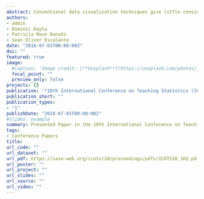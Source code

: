 ```yaml
---
abstract: Conventional data visualization techniques give little consideration for how human perception affects one's comprehension of statistical charts. Motivated to address this inadequacy, the present paper seeks to study the improvement in statistical communication when visualization techniques are integrated with the Gestalt principles from cognitive psychology. Students from a local high school are made to take a timed chart comprehension exam where their test scores represent their level of understanding--to be compared based on the type of chart used (‘conventional’ versus ‘Gestalt-modified’)--hypothesizing that the latter is more effective in delivering its intended message to the student. This study aims to provide an evidence-based analysis towards finding more effective and efficient data visualization techniques in an age of data overload.
authors:
- admin
- Dominic Dayta
- Patricia Rose Donato
- Sean Oliver Escalante
date: "2018-07-01T00:00:00Z"
doi: ""
featured: true
image:
  #caption: 'Image credit: [**Unsplash**](https://unsplash.com/photos/jdD8gXaTZsc)'
  focal_point: ""
  preview_only: false
projects: []
publication: '*10th International Conference on Teaching Statistics (ICOTS10)*'
publication_short: ""
publication_types:
- "1"
publishDate: "2018-07-01T00:00:00Z"
#slides: example
summary: Presented Paper in the 10th International Conference on Teaching Statistics (ICOTS 10) @ Kyoto, Japan.
tags:
- Conference Papers
title: 
url_code: ""
url_dataset: ""
url_pdf: https://iase-web.org/icots/10/proceedings/pdfs/ICOTS10_1H2.pdf
url_poster: ""
url_project: ""
url_slides: ""
url_source: ""
url_video: ""
---
```

